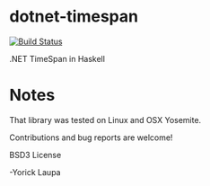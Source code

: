# dotnet-timespan
[![Build Status](https://travis-ci.org/YoEight/dotnet-timespan.svg?branch=master)](https://travis-ci.org/YoEight/dotnet-timespan)

.NET TimeSpan in Haskell

Notes
=====
That library was tested on Linux and OSX Yosemite.

Contributions and bug reports are welcome!

BSD3 License

-Yorick Laupa
